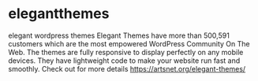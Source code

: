 # elegantthemes
elegant wordpress themes
Elegant Themes have more than 500,591 customers which are the most empowered WordPress Community On The Web. The themes are fully responsive to display perfectly on any mobile devices. They have lightweight code to make your website run fast and smoothly.
Check out for more details https://artsnet.org/elegant-themes/
